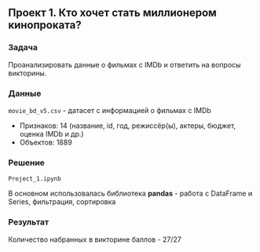 ## Проект 1. Кто хочет стать миллионером кинопроката?  

### Задачa
Проанализировать данные о фильмах с IMDb и ответить на вопросы викторины.

### Данные
`movie_bd_v5.csv` - датасет с информацией о фильмах с IMDb

* Признаков: 14 (название, id, год, режиссёр(ы), актеры, бюджет, оценка IMDb и др.)
* Объектов: 1889

### Решение
`Project_1.ipynb` 

В основном использовалась библиотека __pandas__ - работа с DataFrame и Series, фильтрация, сортировка

### Результат 
Количество набранных в викторине баллов - 27/27

